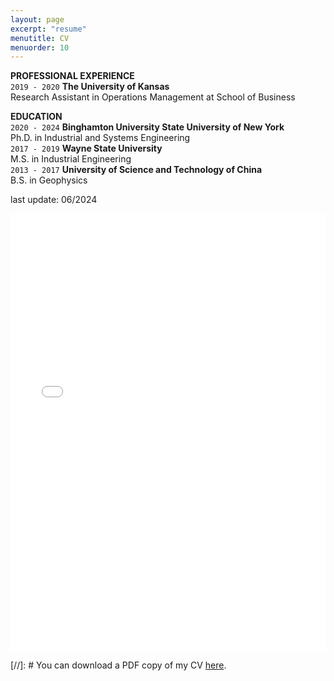 ```yaml
---
layout: page
excerpt: "resume"
menutitle: CV
menuorder: 10
---
```


__PROFESSIONAL EXPERIENCE__ \
`2019 - 2020`
__The University of Kansas__ \
Research Assistant in Operations Management at School of Business

__EDUCATION__ \
`2020 - 2024`
__Binghamton University State University of New York__ \
Ph.D. in Industrial and Systems Engineering  
`2017 - 2019`
__Wayne State University__ \
M.S. in Industrial Engineering \
`2013 - 2017`
__University of Science and Technology of China__ \
B.S. in Geophysics

last update: 06/2024
<iframe src="/files/CV_Yu_Ding.pdf" width="100%" height="700" frameborder="no" border="0" marginwidth="0" marginheight="0"></iframe>

[//]: # You can download a PDF copy of my CV [here](/files/CV_Yu_Ding.pdf).

